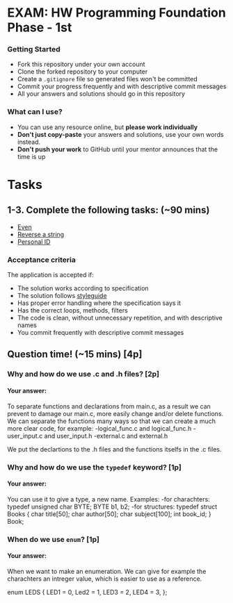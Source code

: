 # EXAM: HW Programming Foundation Phase - 1st

### Getting Started
 - Fork this repository under your own account
 - Clone the forked repository to your computer
 - Create a `.gitignore` file so generated files won't be committed
 - Commit your progress frequently and with descriptive commit messages
 - All your answers and solutions should go in this repository

### What can I use?
- You can use any resource online, but **please work individually**
- **Don't just copy-paste** your answers and solutions, use your own words instead.
- **Don't push your work** to GitHub until your mentor announces that the time is up

# Tasks
## 1-3. Complete the following tasks: (~90 mins)
- [Even](even/even.c)
- [Reverse a string](reverse/reverse.c)
- [Personal ID](personal_id/personal_id.c)

### Acceptance criteria
The application is accepted if:
- The solution works according to specification
- The solution follows [styleguide](https://github.com/greenfox-academy/totoro-syllabus/blob/master/STYLEGUIDE.md)
- Has proper error handling where the specification says it
- Has the correct loops, methods, filters
- The code is clean, without unnecessary repetition, and with descriptive names
- You commit frequently with descriptive commit messages

## Question time! (~15 mins) [4p]

### Why and how do we use .c and .h files? [2p]

#### Your answer:
To separate functions and declarations from main.c, as a result we can prevent to damage our main.c, more easily change and/or delete functions.
We can separate the functions many ways so that we can create a much more clear code, for example:
 -logical_func.c and logical_func.h 
 -user_input.c and user_input.h
 -external.c and external.h

We put the declartions to the .h files and the functions itselfs in the .c files.

### Why and how do we use the `typedef` keyword? [1p]

#### Your answer:
You can use it to give a type, a new name.
Examples:
  -for charachters:
	typedef unsigned char BYTE;
	BYTE  b1, b2;
  -for structures:
	typedef struct Books {
  	    char title[50];
  	    char author[50];
   	    char subject[100];
   	    int book_id;
	} Book;


### When do we use `enum`? [1p]

#### Your answer:
When we want to make an enumeration. We can give for example the charachters an intreger value, which is easier to use as a reference.  

enum LEDS {
    LED1 = 0,
    Led2 = 1,
    LED3 = 2,
    LED4 = 3,
};